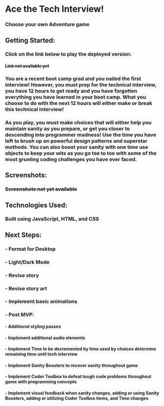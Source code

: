 # Ace the Tech Interview!

### Choose your own Adventure game

## Getting Started:

### Click on the link below to play the deployed version:

#### ~~Link not available yet~~
### You are a recent boot camp grad and you nailed the first interview! However, you must prep for the technical interview, you have 12 hours to get ready and you have forgotten everything you have learned in your boot camp. What you choose to do with the next 12 hours will either make or break this technical interview!

### As you play, you must make choices that will either help you maintain sanity as you prepare, or get you closer to descending into programmer madness! Use the time you have left to brush up on powerful design patterns and superstar methods. You can also boost your sanity with one time use objects to keep your wits as you go toe to toe with some of the most grueling coding challenges you have ever faced.

## Screenshots:

### ~~Screenshots not yet available~~

## Technologies Used:

### Built using JavaScript, HTML, and CSS

## Next Steps:

### - Format for Desktop
### - Light/Dark Mode
### - Revise story
### - Revise story art
### - Implement basic animations

### - Post MVP:
####    - Additional styling passes
####    - Implement additional audio elements
####    - Implement Time to be decremented by time used by choices determine remaining time until tech interview
####    - Implement Sanity Boosters to recover sanity throughout game
####    - Implement Coder Toolbox to defeat tough code problems throughout game with programming concepts
####    - Implement visual feedback when sanity changes, adding or using Sanity Boosters, adding or utilizing Coder Toolbox items, and Time changes